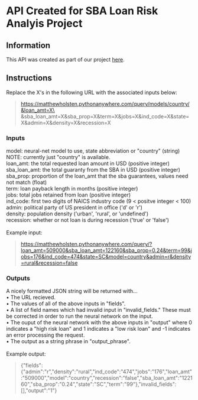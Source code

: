 # API Created for SBA Loan Risk Analyis Project

## Information
This API was created as part of our project [here](https://github.com/MatthewHolsten/sba-loan-risk-analysis).

## Instructions

Replace the X's in the following URL with the associated inputs below:
>https://matthewholsten.pythonanywhere.com/query/models/country/&loan_amt=X\
&sba_loan_amt=X&sba_prop=X&term=X&jobs=X&ind_code=X&state=X&admin=X&density=X&recession=X


### Inputs
model:          neural-net model to use, state abbreviation or "country" (string) NOTE: currently just "country" is available.\
loan_amt:       the total requested loan amount in USD (positive integer)\
sba_loan_amt:   the total guaranty from the SBA in USD (positive integer)\
sba_prop:       proportion of the loan_amt that the sba guarantees, values need not match (float)\
term:           loan payback length in months (positive integer)\
jobs:           total jobs retained from loan (positive integer)\
ind_code:       first two digits of NAICS industry code (9 < positve integer < 100)\
admin:          political party of US president in office ('d' or 'r')\
density:        population density ('urban', 'rural', or 'undefined')\
recession:      whether or not loan is during recession ('true' or 'false')\
\
Example input: 
> https://matthewholsten.pythonanywhere.com/query/?loan_amt=509000&sba_loan_amt=122160&sba_prop=0.24&term=99&jobs=176&ind_code=474&state=SC&model=country&admin=r&density=rural&recession=false

### Outputs
A nicely formatted JSON string will be returned with...\
• The URL recieved.\
• The values of all of the above inputs in "fields".\
• A list of field names which had invalid input in "invalid_fields." These must be
    corrected in order to run the neural network on the input.\
• The ouput of the neural network with the above inputs in "output" where 0 indicates
    a "high risk loan" and 1 indicates a "low risk loan" and -1 indicates an error processing
    the request.\
• The output as a string phrase in "output_phrase".\
\
Example output:
> {"fields":{"admin":"r","density":"rural","ind_code":"474","jobs":"176","loan_amt":"509000","model":"country","recession":"false","sba_loan_amt":"122160","sba_prop":"0.24","state":"SC","term":"99"},"invalid_fields":[],"output":"1"}
